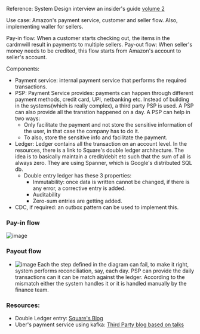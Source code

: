 Reference: System Design interview an insider's guide [volume 2](https://github.com/rneha725/Books/blob/main/System%20Design%20Interview%20An%20Insider%E2%80%99s%20Guide%20by%20Alex%20Xu%20Volume%202%20(2).pdf)

Use case: Amazon's payment service, customer and seller flow. Also, implementing waller for sellers.

Pay-in flow: When a customer starts checking out, the items in the cardmwill result in payments to multiple sellers. 
Pay-out flow: When seller's money needs to be credited, this flow starts from Amazon's account to seller's account.

Components:
- Payment service: internal payment service that performs the required transactions.
- PSP: Payment Service provides: payments can happen through different payment methods, credit card, UPI, netbanking etc. Instead of building in the systems(which is really complex), a third party PSP is used. A PSP can also provide all the transtion happened on a day. A PSP can help in two ways:
  - Only facilitate the payment and not store the sensitive information of the user, in that case the company has to do it.
  - To also, store the sensitive info and facilitate the payment.
- Ledger: Ledger contains all the transaction on an account level. In the resources, there is a link to Square's double ledger architecture. The idea is to basically maintain a credit/debit etc such that the sum of all is always zero. They are using Spanner, which is  Google's distributed SQL db.
  - Double entry ledger has these 3 properties:
    - Immutability: once data is written cannot be changed, if there is any error, a corrective entry is added.
    - Auditability
    - Zero-sum entries are getting added.  
- CDC, if required: an outbox pattern can be used to implement this.

### Pay-in flow
![image](https://github.com/user-attachments/assets/14671642-2538-4928-ac72-a52bb798d747)

### Payout flow
- ![image](https://github.com/user-attachments/assets/e583250c-7230-4441-99e2-226f65287e50)
Each the step defined in the diagram can fail, to make it right, system performs reconciliation, say, each day. PSP can provide the daily transactions can it can be match against the ledger. According to the mismatch either the system handles it or it is handled manually by the finance team. 

### Resources:
- Double Ledger entry: [Square's Blog](https://developer.squareup.com/blog/books-an-immutable-double-entry-accounting-database-service/)
- Uber's payment service using kafka: [Third Party blog based on talks](https://underhood.blog/uber-payments-platform)
